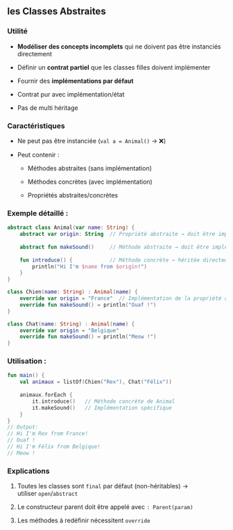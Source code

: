 ## les Classes Abstraites

### Utilité

- **Modéliser des concepts incomplets** qui ne doivent pas être instanciés directement

- Définir un **contrat partiel** que les classes filles doivent implémenter

- Fournir des **implémentations par défaut**

- Contrat pur avec implémentation/état 

- Pas de multi héritage

### Caractéristiques

- Ne peut pas être instanciée (`val a = Animal()` → ❌)

- Peut contenir :
  
  - Méthodes abstraites (sans implémentation)
  
  - Méthodes concrètes (avec implémentation)
  
  - Propriétés abstraites/concrètes

### Exemple détaillé :

```kotlin
abstract class Animal(var name: String) {
    abstract var origin: String  // Propriété abstraite → doit être implémentée
    
    abstract fun makeSound()     // Méthode abstraite → doit être implémentée
    
    fun introduce() {            // Méthode concrète → héritée directement
        println("Hi I'm $name from $origin!")
    }
}

class Chien(name: String) : Animal(name) {
    override var origin = "France"  // Implémentation de la propriété abstraite
    override fun makeSound() = println("Ouaf !")
}

class Chat(name: String) : Animal(name) {
    override var origin = "Belgique"
    override fun makeSound() = println("Meow !")
}
```

### Utilisation :

```kotlin
fun main() {
    val animaux = listOf(Chien("Rex"), Chat("Félix"))
    
    animaux.forEach {
        it.introduce()   // Méthode concrète de Animal
        it.makeSound()   // Implémentation spécifique
    }
}
// Output:
// Hi I'm Rex from France!
// Ouaf !
// Hi I'm Félix from Belgique!
// Meow !
```

### Explications

1. Toutes les classes sont `final` par défaut (non-héritables) → utiliser `open`/`abstract`

2. Le constructeur parent doit être appelé avec `: Parent(param)`

3. Les méthodes à redéfinir nécessitent `override`
